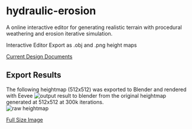 # hydraulic-erosion

A online interactive editor for generating realistic terrain with procedural weathering and erosion iterative simulation. 

Interactive Editor
Export as .obj and .png height maps

[Current Design Documents](https://docs.google.com/document/d/1hJRhi_4-uAbqBfdUcYZhbcMNVP9Pfz1o3PNYXmdTL0M/edit?usp=sharing)


## Export Results
The following heightmap (512x512) was exported to Blender and rendered with Eevee
![output result to blender](https://i.imgur.com/tBGFZuf.png)
from the original heightmap generated at 512x512 at 300k iterations.\
![raw heightmap](https://i.imgur.com/ukNUbmf.png)

[Full Size Image](https://i.imgur.com/drLibPI.jpg)
